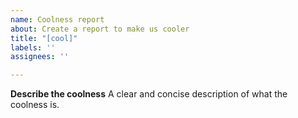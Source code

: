 ```yaml
---
name: Coolness report
about: Create a report to make us cooler
title: "[cool]"
labels: ''
assignees: ''

---
```


**Describe the coolness**
A clear and concise description of what the coolness is.
